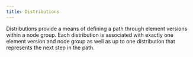 ```yaml
---
title: Distributions
---
```


<head>
  <title>Ref | Distributions</title>
</head>

Distributions provide a means of defining a path through element versions within a node group. Each distribution is associated with exactly one element version and node group as well as up to one distribution that represents the next step in the path.
